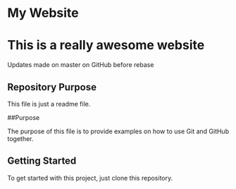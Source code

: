 # My Website

# This is a really awesome website

Updates made on master on GitHub before rebase

## Repository Purpose

This file is just a readme file.

##Purpose

The purpose of this file is to provide examples on how to use Git and GitHub together.

## Getting Started 

To get started with this project, just clone this repository.
